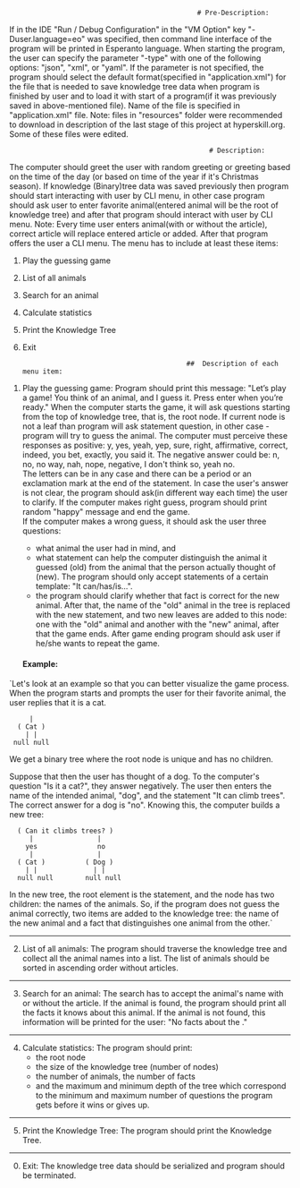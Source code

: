                                                    # Pre-Description:
If in the IDE "Run / Debug Configuration" in the "VM Option" key "-Duser.language=eo" was specified,
then command line interface of the program will be printed in Esperanto language.
    When starting the program, the user can specify the parameter "-type" with one of the following options: "json", "xml", or "yaml".
If the parameter is not specified, the program should select the default format(specified in "application.xml") for the file
that is needed to save knowledge tree data when program is finished by user and
to load it with start of a program(if it was previously saved in above-mentioned file).
Name of the file is specified in "application.xml" file.
        Note: files in "resources" folder were recommended to download in description of the last stage of this project at hyperskill.org.
              Some of these files were edited.

                                                      # Description:
The computer should greet the user with random greeting or greeting based on the time of the day
(or based on time of the year if it's Christmas season).
    If knowledge (Binary)tree data was saved previously then program should start interacting with user by CLI menu,
in other case program should ask user to enter favorite animal(entered animal will be the root of knowledge tree) and
after that program should interact with user by CLI menu.
        Note: Every time user enters animal(with or without the article), correct article will replace entered article or added.
    After that program offers the user a CLI menu. The menu has to include at least these items:
1. Play the guessing game
2. List of all animals
3. Search for an animal
4. Calculate statistics
5. Print the Knowledge Tree
0. Exit


                                                ##  Description of each menu item:
1) Play the guessing game:
     Program should print this message:
       "Let’s play a game!
       You think of an animal, and I guess it.
       Press enter when you’re ready."
     When the computer starts the game, it will ask questions starting from the top of knowledge tree, that is, the root node.
   If current node is not a leaf than program will ask statement question, in other case - program will try to guess the animal.
   The computer must perceive these responses as positive:
   y, yes, yeah, yep, sure, right, affirmative, correct, indeed, you bet, exactly, you said it.
   The negative answer could be:
   n, no, no way, nah, nope, negative, I don't think so, yeah no.     
   The letters can be in any case and there can be a period or an exclamation mark at the end of the statement.
   In case the user's answer is not clear, the program should ask(in different way each time) the user to clarify.
     If the computer makes right guess, program should print random "happy" message and end the game.  
     If the computer makes a wrong guess, it should ask the user three questions:
     - what animal the user had in mind, and
     - what statement can help the computer distinguish the animal it guessed (old) from the animal that the person actually thought of (new).
   The program should only accept statements of a certain template: "It can/has/is...".
     - the program should clarify whether that fact is correct for the new animal.
     After that, the name of the "old" animal in the tree is replaced with the new statement,
   and two new leaves are added to this node: one with the "old" animal and another with the "new" animal, after that the game ends.
     After game ending program should ask user if he/she wants to repeat the game.

   #### Example:

  `Let's look at an example so that you can better visualize the game process.
  When the program starts and prompts the user for their favorite animal, the user replies that it is a cat.
```
     |
  ( Cat )
    | |
 null null
```
  We get a binary tree where the root node is unique and has no children.

  Suppose that then the user has thought of a dog. To the computer's question "Is it a cat?", they answer negatively.
  The user then enters the name of the intended animal, "dog", and the statement "It can climb trees".
  The correct answer for a dog is "no". Knowing this, the computer builds a new tree:
```
  ( Can it climbs trees? )
     |                |
    yes               no
     |                |
  ( Cat )          ( Dog )
    | |              | |
  null null        null null
```
  In the new tree, the root element is the statement, and the node has two children: the names of the animals.
  So, if the program does not guess the animal correctly, two items are added to the knowledge tree:
  the name of the new animal and a fact that distinguishes one animal from the other.`

------------------------------------------------------------------------------------------------------------------------
2) List of all animals:
   The program should traverse the knowledge tree and collect all the animal names into a list.
   The list of animals should be sorted in ascending order without articles.

------------------------------------------------------------------------------------------------------------------------
3) Search for an animal:
   The search has to accept the animal's name with or without the article.
   If the animal is found, the program should print all the facts it knows about this animal.
   If the animal is not found, this information will be printed for the user:
   "No facts about the <animal>."

------------------------------------------------------------------------------------------------------------------------
4) Calculate statistics:
   The program should print:
    - the root node
    - the size of the knowledge tree (number of nodes)
    - the number of animals, the number of facts
    - and the maximum and minimum depth of the tree which correspond to the minimum and maximum number of questions the program gets before it wins or gives up.

------------------------------------------------------------------------------------------------------------------------
5) Print the Knowledge Tree:
   The program should print the Knowledge Tree.

------------------------------------------------------------------------------------------------------------------------
0) Exit:
   The knowledge tree data should be serialized and program should be terminated.